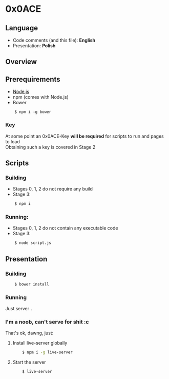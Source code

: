 # 0x0ACE

## Language

- Code comments (and this file): **English**
- Presentation: **Polish**

## Overview

<!-- Shall insert some overview here -->

## Prerequirements

+ [Node.js](https://nodejs.org/en/)
+ npm (comes with Node.js)
+ Bower
```
	$ npm i -g bower
```

### Key

At some point an 0x0ACE-Key **will be required** for scripts to run and pages to load<br/>
Obtaining such a key is covered in Stage 2

## Scripts

### Building

- Stages 0, 1, 2 do not require any build
- Stage 3:
```sh
	$ npm i
```

### Running:
- Stages 0, 1, 2 do not contain any executable code
- Stage 3:

```sh
	$ node script.js
```

## Presentation

### Building

```sh
	$ bower install
```

### Running

Just server ```.```

### I'm a noob, can't serve for shit :c

That's ok, dawng, just:

1. Install live-server globally

    ```sh
        $ npm i -g live-server
    ```

2. Start the server

    ```sh
        $ live-server
    ```
